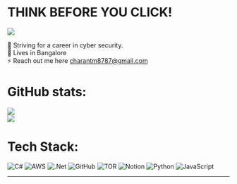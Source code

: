 <!DOCTYPE html>
<html>
  <head>
    <h1>
      THINK BEFORE YOU CLICK!
    </h1>
  </head>
</html>

[![](https://visitcount.itsvg.in/api?id=charantm7&icon=0&color=0)](https://visitcount.itsvg.in)

🌱 Striving for a career in cyber security.<br>🔭 Lives in Bangalore<br>⚡ Reach out me here charantm8787@gmail.com<br>
# GitHub stats:
![](https://github-readme-stats.vercel.app/api?username=charantm7&theme=dark&hide_border=false&include_all_commits=false&count_private=false)<br/>
![](https://github-readme-streak-stats.herokuapp.com/?user=charantm7&theme=dark&hide_border=false)<br/>


# Tech Stack:
![C#](https://img.shields.io/badge/c%23-%23239120.svg?style=plastic&logo=csharp&logoColor=white) ![AWS](https://img.shields.io/badge/AWS-%23FF9900.svg?style=plastic&logo=amazon-aws&logoColor=white) ![.Net](https://img.shields.io/badge/.NET-5C2D91?style=plastic&logo=.net&logoColor=white) ![GitHub](https://img.shields.io/badge/github-%23121011.svg?style=plastic&logo=github&logoColor=white) ![TOR](https://img.shields.io/badge/tor-%237E4798.svg?style=plastic&logo=tor-project&logoColor=white) ![Notion](https://img.shields.io/badge/Notion-%23000000.svg?style=plastic&logo=notion&logoColor=white) ![Python](https://img.shields.io/badge/python-3670A0?style=plastic&logo=python&logoColor=ffdd54) ![JavaScript](https://img.shields.io/badge/javascript-%23323330.svg?style=plastic&logo=javascript&logoColor=%23F7DF1E)

---
<!-- Proudly created with GPRM ( https://gprm.itsvg.in ) -->

